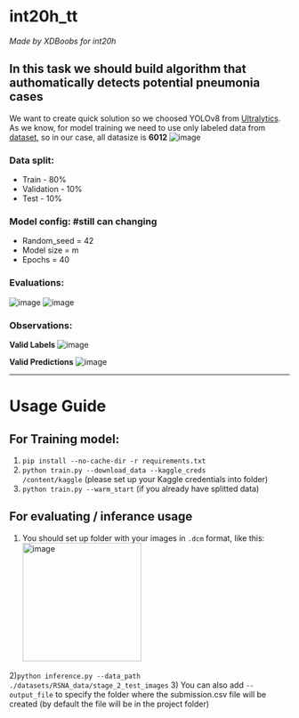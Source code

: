 # int20h_tt

*Made by XDBoobs for int20h*

## In this task we should build algorithm that authomatically detects potential pneumonia cases
We want to create quick solution so we choosed YOLOv8 from [Ultralytics](https://docs.ultralytics.com/modes/train/).
As we know, for model training we need to use only labeled data from [dataset](https://www.kaggle.com/c/rsna-pneumonia-detection-challenge/overview), so in our case, all datasize is **6012**
![image](https://github.com/Pelmeshek1706/int20h_tt/assets/94761102/f2060400-089b-4d94-afbe-48465179807f)

### Data split:
- Train - 80%
- Validation - 10%
- Test - 10%

### Model config: #still can changing 
- Random_seed = 42
- Model size = m
- Epochs = 40

### Evaluations: 
![image](https://github.com/Pelmeshek1706/int20h_tt/assets/94761102/903c7549-8a82-4677-b290-17797dc0b06d)
![image](https://github.com/Pelmeshek1706/int20h_tt/assets/94761102/ced683e0-3aff-43be-8972-478daeed8d2f)

### Observations:
**Valid Labels**
![image](https://github.com/Pelmeshek1706/int20h_tt/assets/94761102/6fc5bc28-5d57-4d21-a830-82cef934f027)

**Valid Predictions**
![image](https://github.com/Pelmeshek1706/int20h_tt/assets/94761102/66a0b531-6eb3-4508-8bea-cb727668e663)

----------

# Usage Guide
## For Training model: 
1) <code>pip install --no-cache-dir -r requirements.txt </code>
2) <code>python train.py --download_data --kaggle_creds /content/kaggle</code> (please set up your Kaggle credentials into folder)
3) <code>python train.py --warm_start</code> (if you already have splitted data)

## For evaluating / inferance usage
1) You should set up folder with your images in <code>.dcm</code> format, like this:
   <img width="213" alt="image" src="https://github.com/Pelmeshek1706/int20h_tt/assets/94761102/0188487b-3635-42fa-b42d-beec8dd04a2c">

2)<code>python inference.py --data_path ./datasets/RSNA_data/stage_2_test_images</code>
3) You can also add <code>--output_file</code> to specify the folder where the submission.csv file will be created (by default the file will be in the project folder)
